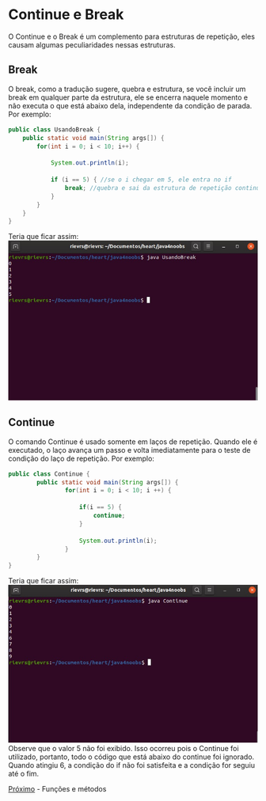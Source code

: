 <h1>Continue e Break</h1>

O Continue e o Break é um complemento para estruturas de repetição, eles causam algumas peculiaridades nessas estruturas.

<h2> Break </h2>
O break, como a tradução sugere, quebra e estrutura, se você incluir um break em qualquer parte da estrutura, ele se encerra naquele momento e não executa o que está abaixo dela, independente da condição de parada. Por exemplo:

```java
public class UsandoBreak {
    public static void main(String args[]) {
        for(int i = 0; i < 10; i++) {

            System.out.println(i);

            if (i == 5) { //se o i chegar em 5, ele entra no if
                break; //quebra e sai da estrutura de repetição continuando o código.
            }
        }
    }
}
```

Teria que ficar assim:
<img src="../img/break.jpeg">

<h2>Continue</h2>

O comando Continue é usado somente em laços de repetição. Quando ele é executado, o laço avança um passo e volta imediatamente para o teste de condição do laço de repetição. Por exemplo:

```java
public class Continue {
        public static void main(String args[]) {
                for(int i = 0; i < 10; i ++) {

                    if(i == 5) {
                        continue;
                    }

                    System.out.println(i);
                }
        }
}
```

Teria que ficar assim:
<img src="../img/Continue.jpeg">
Observe que o valor 5 não foi exibido. Isso ocorreu pois o Continue foi utilizado, portanto, todo o código que está abaixo do continue foi ignorado. Quando atingiu 6, a condição do if não foi satisfeita e a condição for seguiu até o fim.

[Próximo](./12-Funcoes-Metodos.md) - Funções e métodos